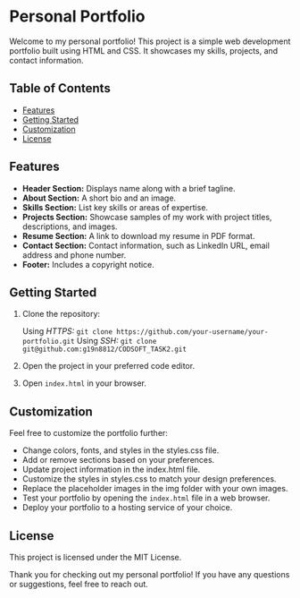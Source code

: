 # Personal Portfolio

Welcome to my personal portfolio! This project is a simple web development portfolio built using HTML and CSS. It showcases my skills, projects, and contact information.

## Table of Contents
- [Features](#features)
- [Getting Started](#getting-started)
- [Customization](#customization)
- [License](#license)

## Features

- **Header Section:** Displays name along with a brief tagline.
- **About Section:** A short bio and an image.
- **Skills Section:** List key skills or areas of expertise.
- **Projects Section:** Showcase samples of my work with project titles, descriptions, and images.
- **Resume Section:** A link to download my resume in PDF format.
- **Contact Section:** Contact information, such as LinkedIn URL, email address and phone number.
- **Footer:** Includes a copyright notice.

## Getting Started

1. Clone the repository:

   Using *HTTPS:* `git clone https://github.com/your-username/your-portfolio.git`
   Using *SSH:* `git clone git@github.com:g19n8812/CODSOFT_TASK2.git`

2. Open the project in your preferred code editor.

3. Open `index.html` in your browser.

## Customization
Feel free to customize the portfolio further:

- Change colors, fonts, and styles in the styles.css file.
- Add or remove sections based on your preferences.
- Update project information in the index.html file.
- Customize the styles in styles.css to match your design preferences.
- Replace the placeholder images in the img folder with your own images.
- Test your portfolio by opening the `index.html` file in a web browser.
- Deploy your portfolio to a hosting service of your choice.

## License
This project is licensed under the MIT License.

Thank you for checking out my personal portfolio! If you have any questions or suggestions, feel free to reach out.
